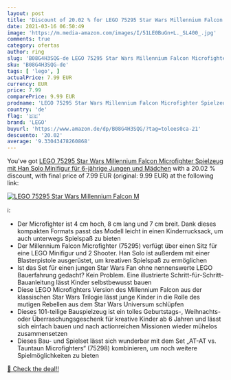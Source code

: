 ```yaml
---
layout: post
title: 'Discount of 20.02 % for LEGO 75295 Star Wars Millennium Falcon M'
date: 2021-03-16 06:50:49
image: 'https://m.media-amazon.com/images/I/51LE0BuGn+L._SL400_.jpg'
comments: true
category: ofertas
author: ring
slug: 'B08G4H3SQG-de LEGO 75295 Star Wars Millennium Falcon Microfighter...'
sku: 'B08G4H3SQG-de'
tags: [ 'lego', ]
actualPrice: 7.99 EUR
currency: EUR
price: 7.99
comparePrice: 9.99 EUR
prodname: 'LEGO 75295 Star Wars Millennium Falcon Microfighter Spielzeug mit Han Solo Minifigur für 6-jährige Jungen und Mädchen'
country: 'de'
flag: '🇩🇪'
brand: 'LEGO'
buyurl: 'https://www.amazon.de/dp/B08G4H3SQG/?tag=tolees0ca-21'
descuento: '20.02'
average: '9.33043478260868'
---
```


You've got [LEGO 75295 Star Wars Millennium Falcon Microfighter Spielzeug mit Han Solo Minifigur für 6-jährige Jungen und Mädchen](https://www.amazon.de/dp/B08G4H3SQG/?tag=tolees0ca-21) with a  20.02 % discount, with final price of 7.99 EUR (original: 9.99 EUR) at the following link:

[![LEGO 75295 Star Wars Millennium Falcon M](https://m.media-amazon.com/images/I/51LE0BuGn+L._SL400_.jpg)](https://www.amazon.de/dp/B08G4H3SQG/?tag=tolees0ca-21)

ℹ️:

- Der Microfighter ist 4 cm hoch, 8 cm lang und 7 cm breit. Dank dieses kompakten Formats passt das Modell leicht in einen Kinderrucksack, um auch unterwegs Spielspaß zu bieten
- Der Millennium Falcon Microfighter (75295) verfügt über einen Sitz für eine LEGO Minifigur und 2 Shooter. Han Solo ist außerdem mit einer Blasterpistole ausgerüstet, um kreativen Spielspaß zu ermöglichen
- Ist das Set für einen jungen Star Wars Fan ohne nennenswerte LEGO Bauerfahrung gedacht? Kein Problem. Eine illustrierte Schritt-für-Schritt-Bauanleitung lässt Kinder selbstbewusst bauen
- Diese LEGO Microfighters Version des Millennium Falcon aus der klassischen Star Wars Trilogie lässt junge Kinder in die Rolle des mutigen Rebellen aus dem Star Wars Universum schlüpfen
- Dieses 101-teilige Bauspielzeug ist ein tolles Geburtstags-, Weihnachts- oder Überraschungsgeschenk für kreative Kinder ab 6 Jahren und lässt sich einfach bauen und nach actionreichen Missionen wieder mühelos zusammensetzen
- Dieses Bau- und Spielset lässt sich wunderbar mit dem Set „AT-AT vs. Tauntaun Microfighters“ (75298) kombinieren, um noch weitere Spielmöglichkeiten zu bieten

[🛒 Check the deal!!](https://www.amazon.de/dp/B08G4H3SQG/?tag=tolees0ca-21)
